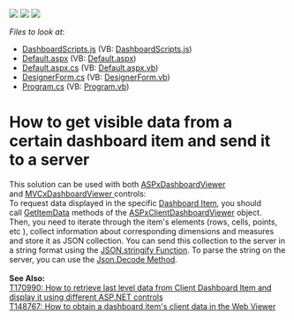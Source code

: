 <!-- default badges list -->
![](https://img.shields.io/endpoint?url=https://codecentral.devexpress.com/api/v1/VersionRange/128580237/14.1.8%2B)
[![](https://img.shields.io/badge/Open_in_DevExpress_Support_Center-FF7200?style=flat-square&logo=DevExpress&logoColor=white)](https://supportcenter.devexpress.com/ticket/details/T182186)
[![](https://img.shields.io/badge/📖_How_to_use_DevExpress_Examples-e9f6fc?style=flat-square)](https://docs.devexpress.com/GeneralInformation/403183)
<!-- default badges end -->
<!-- default file list -->
*Files to look at*:

* [DashboardScripts.js](./CS/AspProject/DashboardScripts.js) (VB: [DashboardScripts.js](./VB/AspProject/DashboardScripts.js))
* [Default.aspx](./CS/AspProject/Default.aspx) (VB: [Default.aspx](./VB/AspProject/Default.aspx))
* [Default.aspx.cs](./CS/AspProject/Default.aspx.cs) (VB: [Default.aspx.vb](./VB/AspProject/Default.aspx.vb))
* [DesignerForm.cs](./CS/WinFormsProject/DesignerForm.cs) (VB: [DesignerForm.vb](./VB/WinFormsProject/DesignerForm.vb))
* [Program.cs](./CS/WinFormsProject/Program.cs) (VB: [Program.vb](./VB/WinFormsProject/Program.vb))
<!-- default file list end -->
# How to get visible data from a certain dashboard item and send it to a server


This solution can be used with both <a href="https://documentation.devexpress.com/#Dashboard/clsDevExpressDashboardWebASPxDashboardViewertopic">ASPxDashboardViewer </a> and <a href="https://documentation.devexpress.com/#Dashboard/clsDevExpressDashboardWebMvcMVCxDashboardViewertopic">MVCxDashboardViewer </a> controls:<br />To request data displayed in the specific <a href="https://documentation.devexpress.com/#Dashboard/CustomDocument16718">Dashboard Item</a>, you should call <a href="https://documentation.devexpress.com/#Dashboard/DevExpressDashboardWebScriptsASPxClientDashboardViewer_GetItemDatatopic">GetItemData</a> methods of the <a href="https://documentation.devexpress.com/#Dashboard/clsDevExpressDashboardWebScriptsASPxClientDashboardViewertopic">ASPxClientDashboardViewer</a> object. <br />Then, you need to iterate through the item's elements (rows, cells, points, etc ), collect information about corresponding dimensions and measures and store it as JSON collection. You can send this collection to the server in a string format using the <a href="http://msdn.microsoft.com/en-us/library/ie/cc836459(v=vs.94).aspx">JSON.stringify Function</a>. To parse the string on the server, you can use the <a href="http://msdn.microsoft.com/en-us/library/system.web.helpers.json.decode(v=vs.111).aspx">Json.Decode Method</a>.<br /><br /><strong>See Also:</strong> <br /><a href="https://www.devexpress.com/Support/Center/p/T170990">T170990: How to retrieve last level data from Client Dashboard Item and display it using different ASP.NET controls</a><br /><a href="https://www.devexpress.com/Support/Center/p/T148767">T148767: How to obtain a dashboard item's client data in the Web Viewer</a>

<br/>


